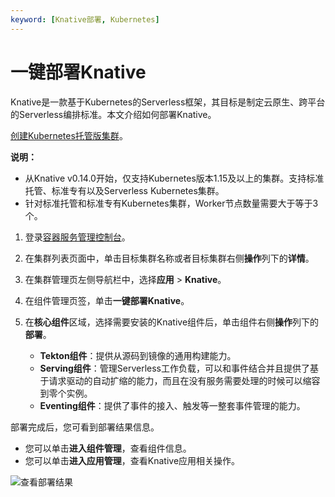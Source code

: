 ```yaml
---
keyword: [Knative部署, Kubernetes]
---
```


# 一键部署Knative

Knative是一款基于Kubernetes的Serverless框架，其目标是制定云原生、跨平台的Serverless编排标准。本文介绍如何部署Knative。

[创建Kubernetes托管版集群](/intl.zh-CN/Kubernetes集群用户指南/集群管理/创建集群/创建Kubernetes托管版集群.md)。

**说明：**

-   从Knative v0.14.0开始，仅支持Kubernetes版本1.15及以上的集群。支持标准托管、标准专有以及Serverless Kubernetes集群。
-   针对标准托管和标准专有Kubernetes集群，Worker节点数量需要大于等于3个。

1.  登录[容器服务管理控制台](https://cs.console.aliyun.com)。

2.  在集群列表页面中，单击目标集群名称或者目标集群右侧**操作**列下的**详情**。

3.  在集群管理页左侧导航栏中，选择**应用** \> **Knative**。

4.  在组件管理页签，单击**一键部署Knative**。

5.  在**核心组件**区域，选择需要安装的Knative组件后，单击组件右侧**操作**列下的**部署**。

    -   **Tekton组件**：提供从源码到镜像的通用构建能力。
    -   **Serving组件**：管理Serverless工作负载，可以和事件结合并且提供了基于请求驱动的自动扩缩的能力，而且在没有服务需要处理的时候可以缩容到零个实例。
    -   **Eventing组件**：提供了事件的接入、触发等一整套事件管理的能力。

部署完成后，您可看到部署结果信息。

-   您可以单击**进入组件管理**，查看组件信息。
-   您可以单击**进入应用管理**，查看Knative应用相关操作。

![查看部署结果](https://static-aliyun-doc.oss-accelerate.aliyuncs.com/assets/img/zh-CN/2895659951/p48854.png)

